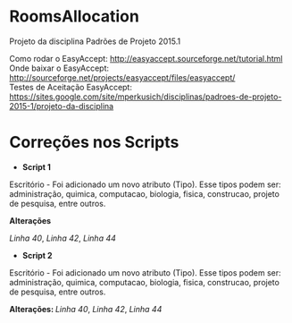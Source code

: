 RoomsAllocation
===============

Projeto da disciplina Padrões de Projeto 2015.1‎

Como rodar o EasyAccept: http://easyaccept.sourceforge.net/tutorial.html                                                        
Onde baixar o EasyAccept: http://sourceforge.net/projects/easyaccept/files/easyaccept/                                          
Testes de Aceitação EasyAccept: https://sites.google.com/site/mperkusich/disciplinas/padroes-de-projeto-2015-1/projeto-da-disciplina

Correções nos Scripts 
===============
* <b>Script 1</b>

Escritório - Foi adicionado um novo atributo (Tipo). Esse tipos podem ser: administração, quimica, computacao, biologia, fisica, construcao, projeto de pesquisa, entre outros. 

<b>Alterações</b>

<i>Linha 40</i>, <i>Linha 42</i>, <i>Linha 44</i>

* <b>Script 2</b>

Escritório - Foi adicionado um novo atributo (Tipo). Esse tipos podem ser: administração, quimica, computacao, biologia, fisica, construcao, projeto de pesquisa, entre outros. 

<b>Alterações: </b>
<i>Linha 40</i>, <i>Linha 42</i>, <i>Linha 44</i>



